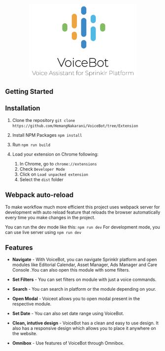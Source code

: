 <div align="center">
<img src="https://github.com/HemangNakarani/VoiceBot/blob/Extension/src/assets/VoiceBot-git.png" width="350">
</div>

## Getting Started

## Installation

1. Clone the repository
   `git clone https://github.com/HemangNakarani/VoiceBot/tree/Extension`

2. Install NPM Packages
   `npm install`

3. Run `npm run build`

4. Load your extension on Chrome following:
    1. In Chrome, go to `chrome://extensions`
    2. Check `Developer Mode`
    3. Click on `Load unpacked extension`
    4. Select the `dist` folder

## Webpack auto-reload

To make workflow much more efficient this project uses webpack server for development with auto reload feature that reloads the browser automatically every time you make changes in the project.

You can run the dev mode like this:
`npm run dev`
For development mode, you can use live server using `npm run dev`

## Features

- **Navigate** - With VoiceBot, you can navigate Sprinklr platform and open modules like Editorial Calendar, Asset Manager, Ads Manager and Care Console .You can also open this module with some filters.

- **Set Filters** - You can set filters on module with just a voice commands.

- **Search** - You can search in platform or the module depending on your.

- **Open Modal** - Voiceot allows you to open modal present in the respective module.

- **Set Date** - You can also set date range using VoiceBot.

- **Clean, intutive design** - VoiceBot has a clean and easy to use design. It also has a responsive design which allows you to place it anywhere on the website.

- **Omnibox** - Use features of VoiceBot through Omnibox.
